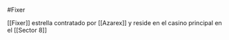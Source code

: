#Fixer 

[[Fixer]] estrella contratado por [[Azarex]] y reside en el casino principal en el [[Sector 8]]